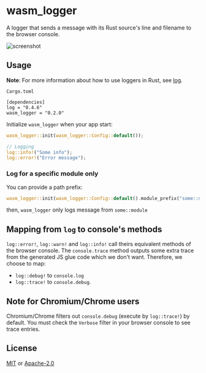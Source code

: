 # wasm_logger

A logger that sends a message with its Rust source's line and filename to the browser console. 

![screenshot](Screenshot.png)

## Usage

**Note**: For more information about how to use loggers in Rust, see [log](https://crates.io/crates/log).

`Cargo.toml`
```
[dependencies]
log = "0.4.6"
wasm_logger = "0.2.0"
```

Initialize `wasm_logger` when your app start:
```rust
wasm_logger::init(wasm_logger::Config::default());

// Logging
log::info!("Some info");
log::error!("Error message");
```

### Log for a specific module only

You can provide a path prefix:
```rust
wasm_logger::init(wasm_logger::Config::default().module_prefix("some::module"));
```

then, `wasm_logger` only logs message from `some::module`

## Mapping from `log` to console's methods
`log::error!`, `log::warn!` and `log::info!` call theirs equivalent methods of the browser console. The `console.trace` method outputs some extra trace from the generated JS glue code which we don't want. Therefore, we choose to map:
* `log::debug!` to `console.log`
* `log::trace!` to `console.debug`.

## Note for Chromium/Chrome users

Chromium/Chrome filters out `console.debug` (execute by `log::trace!`) by default. You must check the `Verbose` filter in your browser console to see trace entries.

## License
[MIT](http://opensource.org/licenses/MIT)
or
[Apache-2.0](http://www.apache.org/licenses/LICENSE-2.0)
